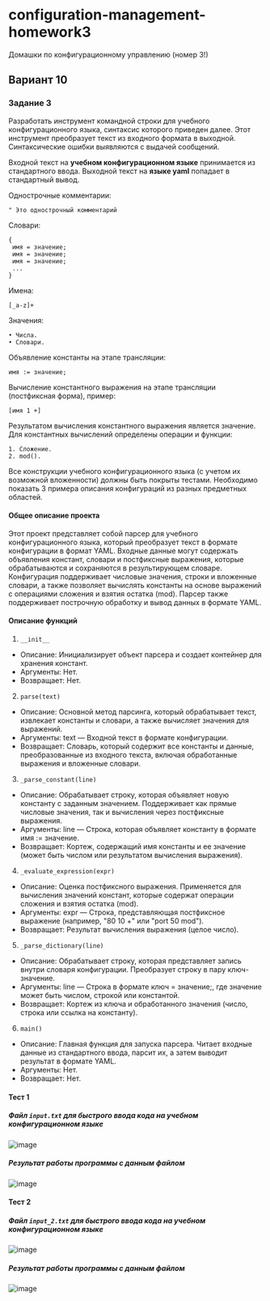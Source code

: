 # configuration-management-homework3
Домашки по конфигурационному управлению (номер 3!)
## Вариант 10
### Задание 3

Разработать инструмент командной строки для учебного конфигурационного
языка, синтаксис которого приведен далее. Этот инструмент преобразует текст из
входного формата в выходной. Синтаксические ошибки выявляются с выдачей
сообщений.

Входной текст на **учебном конфигурационном языке** принимается из
стандартного ввода. Выходной текст на **языке yaml** попадает в стандартный
вывод.

Однострочные комментарии:
```
" Это однострочный комментарий
```

Словари:
```
{
 имя = значение;
 имя = значение;
 имя = значение;
 ...
}
```

Имена:
```
[_a-z]+
```

Значения:
```
• Числа.
• Словари.
```

Объявление константы на этапе трансляции:
```
имя := значение;
```

Вычисление константного выражения на этапе трансляции (постфиксная
форма), пример:
```
[имя 1 +]
```

Результатом вычисления константного выражения является значение.
Для константных вычислений определены операции и функции:
```
1. Сложение.
2. mod().
```
   
Все конструкции учебного конфигурационного языка (с учетом их
возможной вложенности) должны быть покрыты тестами. Необходимо показать 3
примера описания конфигураций из разных предметных областей.

#### Общее описание проекта

Этот проект представляет собой парсер для учебного конфигурационного языка, который преобразует текст в формате конфигурации в формат YAML. Входные данные могут содержать объявления констант, словари и постфиксные выражения, которые обрабатываются и сохраняются в результирующем словаре. Конфигурация поддерживает числовые значения, строки и вложенные словари, а также позволяет вычислять константы на основе выражений с операциями сложения и взятия остатка (mod). Парсер также поддерживает построчную обработку и вывод данных в формате YAML.

#### Описание функций

1. `__init__`
  - Описание: Инициализирует объект парсера и создает контейнер для хранения констант.
  - Аргументы: Нет.
  - Возвращает: Нет.

2. `parse(text)`
 - Описание: Основной метод парсинга, который обрабатывает текст, извлекает константы и словари, а также вычисляет значения для выражений.
 - Аргументы: text — Входной текст в формате конфигурации.
 - Возвращает: Словарь, который содержит все константы и данные, преобразованные из входного текста, включая обработанные выражения и вложенные словари.
 
3. `_parse_constant(line)`
 - Описание: Обрабатывает строку, которая объявляет новую константу с заданным значением. Поддерживает как прямые числовые значения, так и вычисления через постфиксные выражения.
 - Аргументы: line — Строка, которая объявляет константу в формате имя := значение.
 - Возвращает: Кортеж, содержащий имя константы и ее значение (может быть числом или результатом вычисления выражения).

4. `_evaluate_expression(expr)`
 - Описание: Оценка постфиксного выражения. Применяется для вычисления значений констант, которые содержат операции сложения и взятия остатка (mod).
 - Аргументы: expr — Строка, представляющая постфиксное выражение (например, "80 10 +" или "port 50 mod").
 - Возвращает: Результат вычисления выражения (целое число).

5. `_parse_dictionary(line)`
 - Описание: Обрабатывает строку, которая представляет запись внутри словаря конфигурации. Преобразует строку в пару ключ-значение.
 - Аргументы: line — Строка в формате ключ = значение;, где значение может быть числом, строкой или константой.
 - Возвращает: Кортеж из ключа и обработанного значения (число, строка или ссылка на константу).

6. `main()`
 - Описание: Главная функция для запуска парсера. Читает входные данные из стандартного ввода, парсит их, а затем выводит результат в формате YAML.
 - Аргументы: Нет.
 - Возвращает: Нет.

#### Тест 1

##### Файл `input.txt` для быстрого ввода кода на учебном конфигурационном языке
![image](https://github.com/user-attachments/assets/72bb708c-e6d2-4fed-b398-9a76dd07be34)
##### Результат работы программы с данным файлом
![image](https://github.com/user-attachments/assets/532003bd-04cb-4966-9322-739cb95b4cfe)

#### Тест 2

##### Файл `input_2.txt` для быстрого ввода кода на учебном конфигурационном языке
![image](https://github.com/user-attachments/assets/52f2623b-fb0e-4597-ac7f-91d3f9ded4e2)

##### Результат работы программы с данным файлом
![image](https://github.com/user-attachments/assets/52c41d2e-6bce-4a74-8011-5a87e415b4f1)


